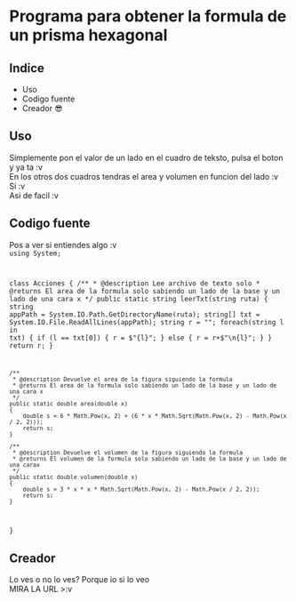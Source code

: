 # Programa para obtener la formula de un prisma hexagonal
## Indice
  - Uso
  - Codigo fuente
  - Creador 😎
## Uso
Simplemente pon el valor de un lado en el cuadro de teksto, pulsa el boton y ya ta :v<br/>
En los otros dos cuadros tendras el area y volumen en funcion del lado :v<br/>
Si :v<br/>
Asi de facil :v<br/>
## Codigo fuente
Pos a ver si entiendes algo :v<br/>
<code>using System;

class Acciones
{
    /**
    * @description Lee archivo de texto solo 
    * @returns El area de la formula solo sabiendo un lado de la base y un lado de una cara x
    */
    public static string leerTxt(string ruta)
    {
        string appPath = System.IO.Path.GetDirectoryName(ruta);
        string[] txt = System.IO.File.ReadAllLines(appPath);
        string r = "";
        foreach(string l in txt)
        {
            if (l == txt[0])
            {
                r = $"{l}";
            }
            else
            {
                r = r+$"\n{l}";
            }
        }
        return r;
    }

    /**
     * @description Devuelve el area de la figura siguiendo la formula
     * @returns El area de la formula solo sabiendo un lado de la base y un lado de una cara x
     */
    public static double area(double x)
    {
        double s = 6 * Math.Pow(x, 2) + (6 * x * Math.Sqrt(Math.Pow(x, 2) - Math.Pow(x / 2, 2)));
        return s;
    }

    /**
     * @description Devuelve el volumen de la figura siguiendo la formula
     * @returns El volumen de la formula solo sabiendo un lado de la base y un lado de una carax
     */
    public static double volumen(double x)
    {
        double s = 3 * x * x * Math.Sqrt(Math.Pow(x, 2) - Math.Pow(x / 2, 2));
        return s;
    }
}</code>


## Creador
Lo ves o no lo ves? Porque io si lo veo<br/>
MIRA LA URL >:v
